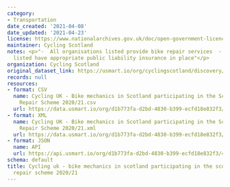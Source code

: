 ```yaml
---
category:
- Transportation
date_created: '2021-04-08'
date_updated: '2021-04-23'
license: https://www.nationalarchives.gov.uk/doc/open-government-licence/version/3/
maintainer: Cycling Scotland
notes: <p>"-  All organisations listed provide bike repair services  -    All organisations
  listed have appropriate public liability insurance in place"</p>
organization: Cycling Scotland
original_dataset_link: https://usmart.io/org/cyclingscotland/discovery/discovery-view-detail/a0f61e40-cdff-4f2c-85e6-5245d1980b9b
records: null
resources:
- format: CSV
  name: Cycling UK - Bike mechanics in Scotland participating in the Scotland Cycle
    Repair Scheme 2020/21.csv
  url: https://data.usmart.io/org/d1b773fa-d2bd-4830-b399-ecfd18e832f3/resource?resourceGUID=155cab5d-89fa-44a8-a1a6-871b3aafaf89
- format: XML
  name: Cycling UK - Bike mechanics in Scotland participating in the Scotland Cycle
    Repair Scheme 2020/21.xml
  url: https://data.usmart.io/org/d1b773fa-d2bd-4830-b399-ecfd18e832f3/resource?resourceGUID=0e015863-3700-4c04-954a-79c74dc7f6b9
- format: JSON
  name: API
  url: https://api.usmart.io/org/d1b773fa-d2bd-4830-b399-ecfd18e832f3/47d3e7ab-dd89-479d-9bcf-bfad1ee65ef5/1/urql
schema: default
title: Cycling uk - bike mechanics in scotland participating in the scotland cycle
  repair scheme 2020/21
---
```

